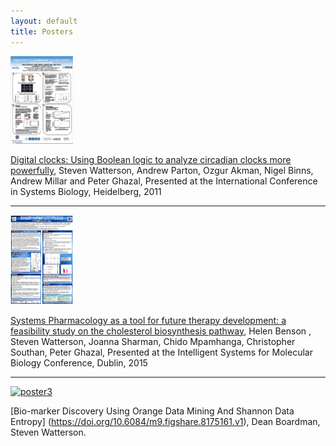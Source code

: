 ```yaml
---
layout: default
title: Posters
---
```


<a href="http://dx.doi.org/10.6084/m9.figshare.97316"><img src="/assets/img/Capture1.PNG" alt="poster1" width="100px"/></a>

[Digital clocks: Using Boolean logic to analyze circadian clocks more powerfully](http://dx.doi.org/10.6084/m9.figshare.97316), Steven Watterson, Andrew Parton, Ozgur Akman, Nigel Binns, Andrew Millar and Peter Ghazal, Presented at the International Conference in Systems Biology, Heidelberg, 2011  

<hr>



<a href="https://figshare.com/articles/Systems_Pharmacology_as_a_tool_for_future_therapy_development_a_feasibility_study_on_the_cholesterol_biosynthesis_pathway/3398506"><img src="/assets/img/Capture2.PNG" alt="poster2" width="100px"/></a>

[Systems Pharmacology as a tool for future therapy development: a feasibility study on the cholesterol biosynthesis pathway](https://figshare.com/articles/Systems_Pharmacology_as_a_tool_for_future_therapy_development_a_feasibility_study_on_the_cholesterol_biosynthesis_pathway/3398506), Helen Benson , Steven Watterson, Joanna Sharman, Chido Mpamhanga, Christopher Southan, Peter Ghazal, Presented at the Intelligent Systems for Molecular Biology Conference, Dublin, 2015

<hr>

<a href="https://doi.org/10.6084/m9.figshare.8175161.v1"><img src="/assets/img/DB_Poster.PNG" alt="poster3" width="100px"/></a>

[Bio-marker Discovery Using Orange Data Mining And Shannon Data Entropy] 
(https://doi.org/10.6084/m9.figshare.8175161.v1), Dean Boardman, Steven Watterson.
 
